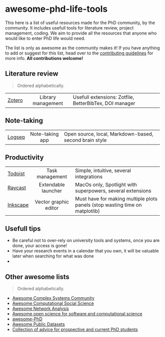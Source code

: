 # awesome-phd-life-tools

This here is a list of useful resources made for the PhD community, by
the community. It includes usefull tools for literature review, project management, coding.
We aim to provide all the resources that anyone who would like to enter PhD life would need.

The list is only as awesome as the community makes it! If you have anything to add or
suggest for this list, head over to the [contributing guidelines](https://github.com/sandrofsousa/awesome-phd-life-tools/blob/main/CONTRIBUTING.md)
for more info. **All contributions welcome!**

## Literature review
> Ordered alphabetically.
> 
|   |         |               |
| - | :-----: | :----------- |
| [Zotero](https://www.zotero.org/) | Library management | Usefull extensions: Zotfile, BetterBibTex, DOI manager |

## Note-taking
|   |         |               |
| - | :-----: | :----------- |
| [Logseq](https://logseq.com/) | Note-taking app | Open source, local, Markdown-based, second brain style |

## Productivity
|   |         |               |
| - | :-----: | :----------- |
| [Todoist](https://app.todoist.com/app) | Task management | Simple, intuitive, several integrations |
| [Raycast](https://www.raycast.com/) | Extendable launcher | MacOs only, Spotlight with superpowers, several extensions |
| [Inkscape](https://inkscape.org/) | Vector graphic editor | Must have for making multiple plots panels (stop wasting time on matplotlib) |

## Usefull tips
- Be careful not to over-rely on university tools and systems, once you are done, your access is gone!
- Have your research events in a calendar that you own, it will be valuable later when searching for what was done
- 

## Other awesome lists
> Ordered alphabetically.

- [Awesome Complex Systems Community](https://github.com/yrCSS/awesome-complex-systems-community)
- [Awesome Computational Social Science](https://github.com/gesiscss/awesome-computational-social-science)
- [Awesome Network Analysis](https://github.com/briatte/awesome-network-analysis)
- [Awesome open science for software and computational science](https://github.com/INRIA/awesome-open-science-software)
- [awesome-PhD](https://github.com/helenahartmann/awesome-PhD)
- [Awesome Public Datasets](https://github.com/awesomedata/awesome-public-datasets)
- [Collection of advice for prospective and current PhD students](https://github.com/pliang279/awesome-phd-advice)

